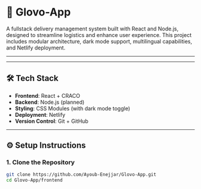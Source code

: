 # 🚀 Glovo-App

A fullstack delivery management system built with React and Node.js, designed to streamline logistics and enhance user experience. This project includes modular architecture, dark mode support, multilingual capabilities, and Netlify deployment.

---


---

## 🛠️ Tech Stack

- **Frontend**: React + CRACO
- **Backend**: Node.js (planned)
- **Styling**: CSS Modules (with dark mode toggle)
- **Deployment**: Netlify
- **Version Control**: Git + GitHub

---

## ⚙️ Setup Instructions

### 1. Clone the Repository

```bash
git clone https://github.com/Ayoub-Enejjar/Glovo-App.git
cd Glovo-App/frontend
